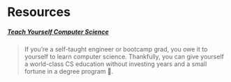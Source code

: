 # Resources


##### [Teach Yourself Computer Science](https://teachyourselfcs.com/)
>If you’re a self-taught engineer or bootcamp grad, you owe it to yourself to learn computer science. Thankfully, you can give yourself a 	world-class CS education without investing years and a small fortune in a degree program 💸.

